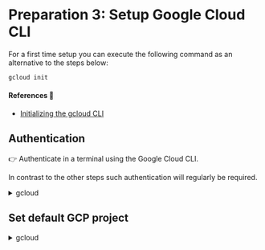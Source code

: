 # Preparation 3: Setup Google Cloud CLI

For a first time setup you can execute the following command as an alternative to the steps below:

```sh
gcloud init
```

#### References 🔗

- [Initializing the gcloud CLI](https://cloud.google.com/sdk/docs/initializing)

## Authentication

👉 Authenticate in a terminal using the Google Cloud CLI.

In contrast to the other steps such authentication will regularly be required.

<details>
<summary>gcloud</summary>

```sh
gcloud auth login
```

### Configure Trusted Domains

- select: "Trust `google.com` and all its subdomains"
- `Copy` the verification code after login
- close the window (e.g., `Control`+`W`)
- paste the verification code into the terminal (e.g., `Control`+`V`)
  and press `Enter`
</details>

## Set default GCP project

<details>
<summary>gcloud</summary>

```sh
gcloud config set project $GOOGLE_CLOUD_PROJECT
```

Replace `$GOOGLE_CLOUD_PROJECT` with a GCP project ID if this variable is not defined.

#### References 🔗

- [Run gcloud auth login](https://cloud.google.com/sdk/docs/authorizing#auth-login)
</details><br/>
